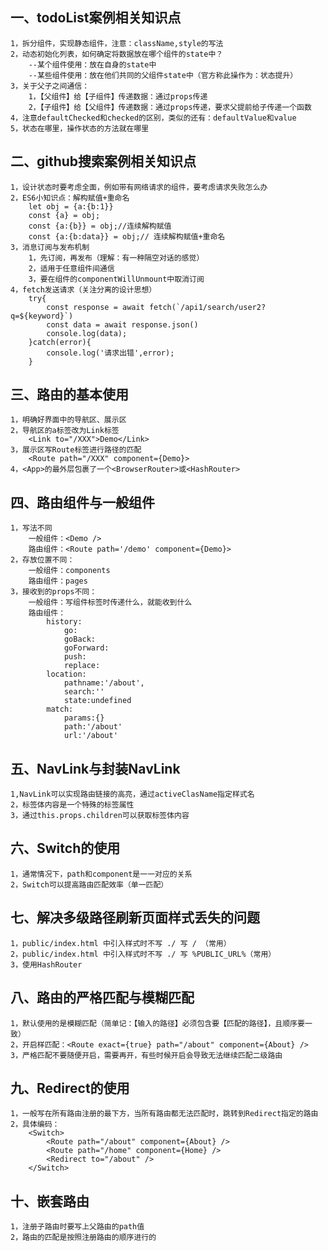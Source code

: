 ## 一、todoList案例相关知识点
    1，拆分组件，实现静态组件，注意：className,style的写法
    2，动态初始化列表，如何确定将数据放在哪个组件的state中？
        --某个组件使用：放在自身的state中
        --某些组件使用：放在他们共同的父组件state中（官方称此操作为：状态提升）
    3，关于父子之间通信：
        1，【父组件】给【子组件】传递数据：通过props传递
        2，【子组件】给【父组件】传递数据：通过props传递，要求父提前给子传递一个函数
    4，注意defaultChecked和checked的区别，类似的还有：defaultValue和value
    5，状态在哪里，操作状态的方法就在哪里
## 二、github搜索案例相关知识点
    1，设计状态时要考虑全面，例如带有网络请求的组件，要考虑请求失败怎么办
    2，ES6小知识点：解构赋值+重命名
        let obj = {a:{b:1}}
        const {a} = obj;
        const {a:{b}} = obj;//连续解构赋值
        const {a:{b:data}} = obj;// 连续解构赋值+重命名
    3，消息订阅与发布机制
        1，先订阅，再发布（理解：有一种隔空对话的感觉）
        2，适用于任意组件间通信
        3，要在组件的componentWillUnmount中取消订阅
    4，fetch发送请求（关注分离的设计思想）
        try{
            const response = await fetch(`/api1/search/user2?q=${keyword}`)
            const data = await response.json()
            console.log(data);
        }catch(error){
            console.log('请求出错',error);
        }
## 三、路由的基本使用
    1，明确好界面中的导航区、展示区
    2，导航区的a标签改为Link标签
        <Link to="/XXX">Demo</Link>
    3，展示区写Route标签进行路径的匹配
        <Route path="/XXX" component={Demo}>
    4，<App>的最外层包裹了一个<BrowserRouter>或<HashRouter>

## 四、路由组件与一般组件
    1，写法不同
        一般组件：<Demo />
        路由组件：<Route path='/demo' component={Demo}>
    2，存放位置不同：
        一般组件：components
        路由组件：pages
    3，接收到的props不同：
        一般组件：写组件标签时传递什么，就能收到什么
        路由组件：
            history:
                go:
                goBack:
                goForward:
                push:
                replace:
            location:
                pathname:'/about',
                search:''
                state:undefined
            match:
                params:{}
                path:'/about'
                url:'/about'

## 五、NavLink与封装NavLink
    1,NavLink可以实现路由链接的高亮，通过activeClasName指定样式名
    2，标签体内容是一个特殊的标签属性
    3，通过this.props.children可以获取标签体内容

## 六、Switch的使用
    1，通常情况下，path和component是一一对应的关系
    2，Switch可以提高路由匹配效率（单一匹配）

## 七、解决多级路径刷新页面样式丢失的问题
    1，public/index.html 中引入样式时不写 ./ 写 / （常用）
    2，public/index.html 中引入样式时不写 ./ 写 %PUBLIC_URL%（常用）
    3，使用HashRouter

## 八、路由的严格匹配与模糊匹配
    1，默认使用的是模糊匹配（简单记：【输入的路径】必须包含要【匹配的路径】，且顺序要一致）
    2，开启样匹配：<Route exact={true} path="/about" component={About} />
    3，严格匹配不要随便开启，需要再开，有些时候开启会导致无法继续匹配二级路由

## 九、Redirect的使用
    1，一般写在所有路由注册的最下方，当所有路由都无法匹配时，跳转到Redirect指定的路由
    2，具体编码：
        <Switch>
            <Route path="/about" component={About} />
            <Route path="/home" component={Home} />
            <Redirect to="/about" />
        </Switch>

## 十、嵌套路由
    1，注册子路由时要写上父路由的path值
    2，路由的匹配是按照注册路由的顺序进行的